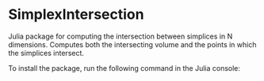 # SimplexIntersection

Julia package for computing the intersection between simplices in N
dimensions. Computes both the intersecting volume and the points
in which the simplices intersect.

To install the package, run the following command in the Julia console:
